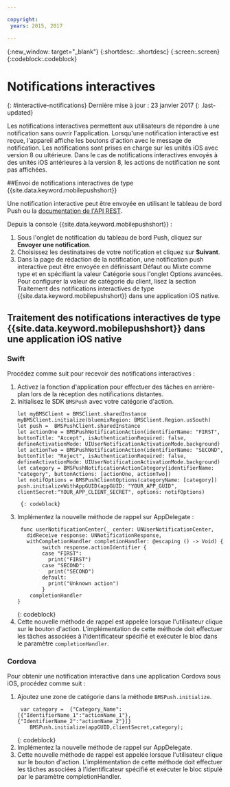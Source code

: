 ```yaml
---

copyright:
 years: 2015, 2017

---
```


{:new_window: target="_blank"}
{:shortdesc: .shortdesc}
{:screen:.screen}
{:codeblock:.codeblock}

# Notifications interactives
{: #interactive-notifications}
Dernière mise à jour : 23 janvier 2017
{: .last-updated}

Les notifications interactives permettent aux utilisateurs de répondre à une notification sans ouvrir l'application. Lorsqu'une notification interactive est reçue, l'appareil affiche
les boutons d'action avec le message de notification. Les notifications sont prises en charge sur les unités iOS avec version 8 ou ultérieure. Dans le cas de
notifications interactives envoyés à des unités iOS antérieures à la version 8, les actions de notification ne sont pas affichées.

##Envoi de notifications interactives de type {{site.data.keyword.mobilepushshort}}


Une notification interactive peut être envoyée en utilisant le tableau de bord Push ou la [documentation de l'API REST](t_restapi.html).

Depuis la console {{site.data.keyword.mobilepushshort}} : 

1. Sous l'onglet de notification du tableau de bord Push, cliquez sur **Envoyer une notification**. 
2. Choisissez les destinataires de votre notification et cliquez sur **Suivant**. 
3. Dans la page de rédaction de la notification, une notification push interactive peut être envoyée en définissant Défaut ou Mixte comme type et en spécifiant la valeur Catégorie sous l'onglet Options avancées. Pour configurer la valeur de catégorie du client, lisez la section Traitement des notifications interactives de type {{site.data.keyword.mobilepushshort}} dans une application iOS native.

## Traitement des notifications interactives de type {{site.data.keyword.mobilepushshort}} dans une application iOS native


### Swift

Procédez comme suit pour recevoir des notifications interactives :

1. Activez la fonction d'application pour effectuer des tâches en arrière-plan lors de la réception des notifications distantes. 
1. Initialisez le SDK `BMSPush` avec votre catégorie d'action.
	```
	let myBMSClient = BMSClient.sharedInstance
	myBMSClient.initialize(bluemixRegion: BMSClient.Region.usSouth)
	let push =  BMSPushClient.sharedInstance
    let actionOne = BMSPushNotificationAction(identifierName: "FIRST", buttonTitle: "Accept", isAuthenticationRequired: false, defineActivationMode: UIUserNotificationActivationMode.background)
   	let actionTwo = BMSPushNotificationAction(identifierName: "SECOND", buttonTitle: "Reject", isAuthenticationRequired: false, defineActivationMode: UIUserNotificationActivationMode.background)
   	let category = BMSPushNotificationActionCategory(identifierName: "category", buttonActions: [actionOne, actionTwo])
   	let notifOptions = BMSPushClientOptions(categoryName: [category])
	push.initializeWithAppGUID(appGUID: "YOUR_APP_GUID", clientSecret:"YOUR_APP_CLIENT_SECRET", options: notifOptions)
	```
		{: codeblock}

1. Implémentez la nouvelle méthode de rappel sur AppDelegate :
	```
	 func userNotificationCenter(_ center: UNUserNotificationCenter,
       didReceive response: UNNotificationResponse,
       withCompletionHandler completionHandler: @escaping () -> Void) {
            switch response.actionIdentifier {
		    case "FIRST":
		      print("FIRST")
		    case "SECOND":
		      print("SECOND")  
		    default:
		      print("Unknown action")
		    }
		completionHandler
	}
	```
	{: codeblock} 
5. Cette nouvelle méthode de rappel est appelée lorsque l'utilisateur clique sur le bouton d'action. L'implémentation de cette méthode doit effectuer les tâches associées à l'identificateur spécifié et exécuter le bloc dans le paramètre `completionHandler`.


### Cordova

Pour obtenir une notification interactive dans une application Cordova sous iOS, procédez comme suit :

1. Ajoutez une zone de catégorie dans la méthode `BMSPush.initialize`.
   ```
	var category =  {"Category_Name":[{"IdentifierName_1":"actionName_1"},{"IdentifierName_2":"actionName_2"}]}
       BMSPush.initialize(appGUID,clientSecret,category);
    ```
	{: codeblock} 
2. Implémentez la nouvelle méthode de rappel sur AppDelegate.
3. Cette nouvelle méthode de rappel est appelée lorsque l'utilisateur clique sur le bouton d'action. L'implémentation de cette méthode
doit effectuer les tâches associées à l'identificateur spécifié et exécuter le bloc stipulé par le paramètre
completionHandler.
